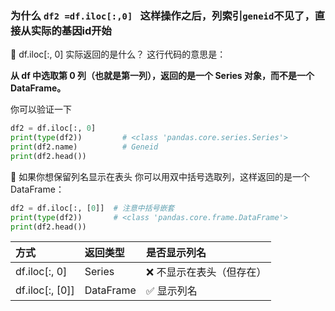 
### 为什么  `df2 =df.iloc[:,0] ` 这样操作之后，列索引`geneid`不见了，直接从实际的基因id开始

🧠 df.iloc[:, 0] 实际返回的是什么？
这行代码的意思是：

**从 df 中选取第 0 列（也就是第一列），返回的是一个 Series 对象，而不是一个 DataFrame。**

你可以验证一下
```python
df2 = df.iloc[:, 0]
print(type(df2))         # <class 'pandas.core.series.Series'>
print(df2.name)          # Geneid
print(df2.head())
```

🔧 如果你想保留列名显示在表头
你可以用双中括号选取列，这样返回的是一个 DataFrame：

```python
df2 = df.iloc[:, [0]]  # 注意中括号嵌套
print(type(df2))       # <class 'pandas.core.frame.DataFrame'>
print(df2.head())
```


|方式	|返回类型|	是否显示列名
|:---|:---|:---
|df.iloc[:, 0]	|Series|	❌ 不显示在表头（但存在）
|df.iloc[:, [0]]	|DataFrame|	✅ 显示列名


